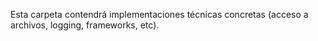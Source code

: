 Esta carpeta contendrá implementaciones técnicas concretas (acceso a archivos, logging, frameworks, etc).
